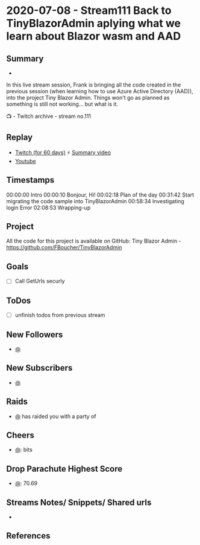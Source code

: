 
# 2020-07-08 - Stream111 Back to TinyBlazorAdmin aplying what we learn about Blazor wasm and AAD 

## Summary
-

In this live stream session, Frank is bringing all the code created in the previous session (when learning how to use Azure Active Directory (AAD)),  into the project Tiny Blazor Admin. Things won't go as planned as something is still not working... but what is it.

📺 - Twitch archive - stream no.111

## Replay


- [Twitch (for 60 days)](https://www.twitch.tv/videos/)
⚡ [Summary video](https://youtu.be/xArPcMSwKOQ)
- [Youtube](https://youtu.be/u7Ogmy1hXkk)


## Timestamps


00:00:00 Intro
00:00:10 Bonjour, Hi!
00:02:18 Plan of the day
00:31:42 Start migrating the code sample into TinyBlazorAdmin
00:58:34 Investigating login Error
02:08:53 Wrapping-up


Project
-------
All the code for this project is available on GitHub: Tiny Blazor Admin - https://github.com/FBoucher/TinyBlazorAdmin

Goals
-----
- [ ] Call GetUrls securly


ToDos
-----
- [ ] unfinish todos from previous stream


New Followers
-------------

- [@](https://www.twitch.tv/)


New Subscribers
---------------

- [@](https://www.twitch.tv/)


Raids
------

- [@](https://www.twitch.tv/) has raided you with a party of 


Cheers
------

- [@](https://www.twitch.tv/):  bits


Drop Parachute Highest Score
----------------------------

- [@](https://www.twitch.tv/):  70.69



Streams Notes/ Snippets/ Shared urls
-----------------------------------

- 


References
----------


